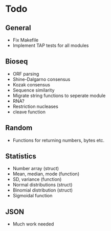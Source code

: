 # Todo

## General
- Fix Makefile
- Implement TAP tests for all modules


## Bioseq
- ORF parsing
- Shine-Dalgarno consensus
- Kozak consensus
- Sequence similarity
- Migrate string functions to seperate module
- RNA?
- Restriction nucleases
- cleave function

## Random
- Functions for returning numbers, bytes etc.

## Statistics
- Number array (struct)
- Mean, median, mode (function)
- SD, variance (function)
- Normal distributions (struct)
- Binomial distribution (struct)
- Sigmoidal function

## JSON
- Much work needed